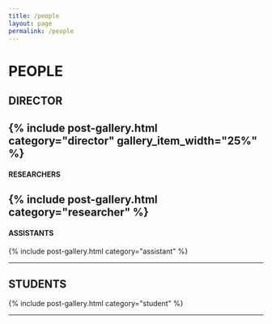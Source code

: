 ```yaml
---
title: /people
layout: page
permalink: /people
---
```

# PEOPLE
## DIRECTOR 


{% include post-gallery.html category="director" gallery_item_width="25%" %}
---------------
#### RESEARCHERS

{% include post-gallery.html category="researcher" %}
---------------
#### ASSISTANTS


{% include post-gallery.html category="assistant" %}

---------------
## STUDENTS


{% include post-gallery.html category="student" %}

---------------
